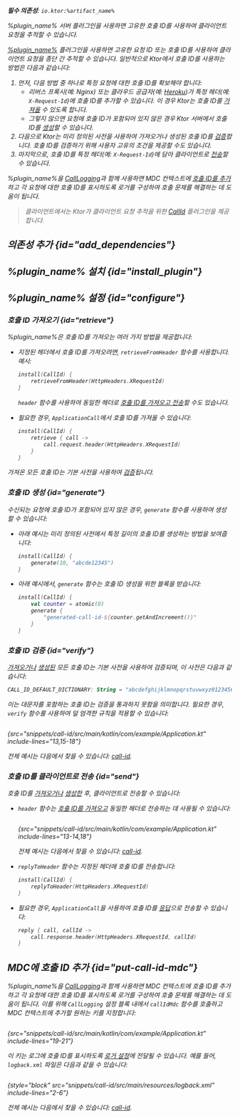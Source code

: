 [//]: # (title: Ktor 서버에서 요청 추적하기)

<show-structure for="chapter" depth="2"/>
<primary-label ref="server-plugin"/>

<var name="artifact_name" value="ktor-server-call-id"/>
<var name="package_name" value="io.ktor.server.plugins.callid"/>
<var name="plugin_name" value="CallId"/>

<tldr>
<p>
<b>필수 의존성</b>: <code>io.ktor:%artifact_name%</code>
</p>
<var name="example_name" value="call-id"/>
<include from="lib.topic" element-id="download_example"/>
<include from="lib.topic" element-id="native_server_supported"/>
</tldr>

<link-summary>
%plugin_name% 서버 플러그인을 사용하면 고유한 호출 ID를 사용하여 클라이언트 요청을 추적할 수 있습니다.
</link-summary>

[%plugin_name%](https://api.ktor.io/ktor-server/ktor-server-plugins/ktor-server-call-id/io.ktor.server.plugins.callid/-call-id.html) 플러그인을 사용하면 고유한 요청 ID 또는 호출 ID를 사용하여 클라이언트 요청을 종단 간 추적할 수 있습니다. 일반적으로 Ktor에서 호출 ID를 사용하는 방법은 다음과 같습니다:
1. 먼저, 다음 방법 중 하나로 특정 요청에 대한 호출 ID를 확보해야 합니다:
   * 리버스 프록시(예: Nginx) 또는 클라우드 공급자(예: [Heroku](heroku.md))가 특정 헤더(예: `X-Request-Id`)에 호출 ID를 추가할 수 있습니다. 이 경우 Ktor는 호출 ID를 [가져올](#retrieve) 수 있도록 합니다.
   * 그렇지 않으면 요청에 호출 ID가 포함되어 있지 않은 경우 Ktor 서버에서 호출 ID를 [생성](#generate)할 수 있습니다.
2. 다음으로 Ktor는 미리 정의된 사전을 사용하여 가져오거나 생성된 호출 ID를 [검증](#verify)합니다. 호출 ID를 검증하기 위해 사용자 고유의 조건을 제공할 수도 있습니다.
3. 마지막으로, 호출 ID를 특정 헤더(예: `X-Request-Id`)에 담아 클라이언트로 [전송](#send)할 수 있습니다.

%plugin_name%을 [CallLogging](server-call-logging.md)과 함께 사용하면 MDC 컨텍스트에 [호출 ID를 추가](#put-call-id-mdc)하고 각 요청에 대한 호출 ID를 표시하도록 로거를 구성하여 호출 문제를 해결하는 데 도움이 됩니다.

> 클라이언트에서는 Ktor가 클라이언트 요청 추적을 위한 [CallId](client-call-id.md) 플러그인을 제공합니다.

## 의존성 추가 {id="add_dependencies"}

<include from="lib.topic" element-id="add_ktor_artifact_intro"/>
<include from="lib.topic" element-id="add_ktor_artifact"/>

## %plugin_name% 설치 {id="install_plugin"}

<include from="lib.topic" element-id="install_plugin"/>

## %plugin_name% 설정 {id="configure"}

### 호출 ID 가져오기 {id="retrieve"}

%plugin_name%은 호출 ID를 가져오는 여러 가지 방법을 제공합니다:

* 지정된 헤더에서 호출 ID를 가져오려면, `retrieveFromHeader` 함수를 사용합니다. 예시:
   ```kotlin
   install(CallId) {
       retrieveFromHeader(HttpHeaders.XRequestId)
   }
   ```
   `header` 함수를 사용하여 동일한 헤더로 [호출 ID를 가져오고 전송](#send)할 수도 있습니다.

* 필요한 경우, `ApplicationCall`에서 호출 ID를 가져올 수 있습니다:
   ```kotlin
   install(CallId) {
       retrieve { call ->
           call.request.header(HttpHeaders.XRequestId)
       }
   }
   ```
가져온 모든 호출 ID는 기본 사전을 사용하여 [검증](#verify)됩니다.

### 호출 ID 생성 {id="generate"}

수신되는 요청에 호출 ID가 포함되어 있지 않은 경우, `generate` 함수를 사용하여 생성할 수 있습니다:
* 아래 예시는 미리 정의된 사전에서 특정 길이의 호출 ID를 생성하는 방법을 보여줍니다:
   ```kotlin
   install(CallId) {
       generate(10, "abcde12345")
   }
   ```
* 아래 예시에서, `generate` 함수는 호출 ID 생성을 위한 블록을 받습니다:
   ```kotlin
   install(CallId) {
       val counter = atomic(0)
       generate {
           "generated-call-id-${counter.getAndIncrement()}"
       }
   }
   ```

### 호출 ID 검증 {id="verify"}

[가져오거나](#retrieve) [생성된](#generate) 모든 호출 ID는 기본 사전을 사용하여 검증되며, 이 사전은 다음과 같습니다:

```kotlin
CALL_ID_DEFAULT_DICTIONARY: String = "abcdefghijklmnopqrstuvwxyz0123456789+/=-"
```
이는 대문자를 포함하는 호출 ID는 검증을 통과하지 못함을 의미합니다. 필요한 경우, `verify` 함수를 사용하여 덜 엄격한 규칙을 적용할 수 있습니다:

```
```
{src="snippets/call-id/src/main/kotlin/com/example/Application.kt" include-lines="13,15-18"}

전체 예시는 다음에서 찾을 수 있습니다: [call-id](https://github.com/ktorio/ktor-documentation/tree/%ktor_version%/codeSnippets/snippets/call-id).

### 호출 ID를 클라이언트로 전송 {id="send"}

호출 ID를 [가져오거나](#retrieve) [생성한](#generate) 후, 클라이언트로 전송할 수 있습니다:

* `header` 함수는 [호출 ID를 가져오고](#retrieve) 동일한 헤더로 전송하는 데 사용될 수 있습니다:

   ```
   ```
  {src="snippets/call-id/src/main/kotlin/com/example/Application.kt" include-lines="13-14,18"}

  전체 예시는 다음에서 찾을 수 있습니다: [call-id](https://github.com/ktorio/ktor-documentation/tree/%ktor_version%/codeSnippets/snippets/call-id).

* `replyToHeader` 함수는 지정된 헤더에 호출 ID를 전송합니다:
   ```kotlin
   install(CallId) {
       replyToHeader(HttpHeaders.XRequestId)
   }
   ```

* 필요한 경우, `ApplicationCall`을 사용하여 호출 ID를 [응답](server-responses.md)으로 전송할 수 있습니다:
   ```kotlin
   reply { call, callId ->
       call.response.header(HttpHeaders.XRequestId, callId)
   }
   ```

## MDC에 호출 ID 추가 {id="put-call-id-mdc"}

%plugin_name%을 [CallLogging](server-call-logging.md)과 함께 사용하면 MDC 컨텍스트에 호출 ID를 추가하고 각 요청에 대한 호출 ID를 표시하도록 로거를 구성하여 호출 문제를 해결하는 데 도움이 됩니다. 이를 위해 `CallLogging` 설정 블록 내에서 `callIdMdc` 함수를 호출하고 MDC 컨텍스트에 추가할 원하는 키를 지정합니다:

```kotlin
```
{src="snippets/call-id/src/main/kotlin/com/example/Application.kt" include-lines="19-21"}

이 키는 로그에 호출 ID를 표시하도록 [로거 설정](server-logging.md#configure-logger)에 전달될 수 있습니다. 예를 들어, `logback.xml` 파일은 다음과 같을 수 있습니다:
```
```
{style="block" src="snippets/call-id/src/main/resources/logback.xml" include-lines="2-6"}

전체 예시는 다음에서 찾을 수 있습니다: [call-id](https://github.com/ktorio/ktor-documentation/tree/%ktor_version%/codeSnippets/snippets/call-id).
